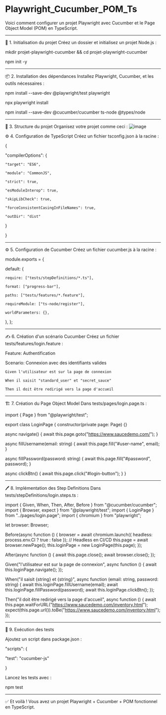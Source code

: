 # Playwright_Cucumber_POM_Ts
Voici comment configurer un projet Playwright avec Cucumber et le Page Object Model (POM) en TypeScript.
________________________________________
🚀 1. Initialisation du projet
Créez un dossier et initialisez un projet Node.js :


mkdir projet-playwright-cucumber && cd projet-playwright-cucumber


npm init -y
________________________________________
📦 2. Installation des dépendances
Installez Playwright, Cucumber, et les outils nécessaires :


npm install --save-dev @playwright/test playwright


npx playwright install


npm install --save-dev @cucumber/cucumber ts-node @types/node


________________________________________
📁 3. Structure du projet
Organisez votre projet comme ceci :
![image](https://github.com/user-attachments/assets/ca42c675-764b-42be-881d-2bcf96e76475)


⚙️ 4. Configuration de TypeScript
Créez un fichier tsconfig.json à la racine :


{

  "compilerOptions": {
  
    "target": "ES6",
    
    "module": "CommonJS",
    
    "strict": true,
    
    "esModuleInterop": true,
    
    "skipLibCheck": true,
    
    "forceConsistentCasingInFileNames": true,
    
    "outDir": "dist"
    
  }
  
}
________________________________________
⚙️ 5. Configuration de Cucumber
Créez un fichier cucumber.js à la racine :


module.exports = {

  default: {
  
    require: ["tests/stepDefinitions/*.ts"],
    
    format: ["progress-bar"],
    
    paths: ["tests/features/*.feature"],
    
    requireModule: ["ts-node/register"],
    
    worldParameters: {},
    
  },
};
________________________________________





✍️ 6. Création d'un scénario Cucumber
Créez un fichier tests/features/login.feature :


Feature: Authentification


  Scenario: Connexion avec des identifiants valides
  
    Given l'utilisateur est sur la page de connexion
    
    When il saisit "standard_user" et "secret_sauce"
    
    Then il doit être redirigé vers la page d'accueil

    
________________________________________
🏗 7. Création du Page Object Model
Dans tests/pages/login.page.ts :

import { Page } from "@playwright/test";

export class LoginPage {
  constructor(private page: Page) {}

  async navigate() {
    await this.page.goto("https://www.saucedemo.com/");
  }

  async fillUsername(email: string) {
    await this.page.fill("#user-name", email);
  }

  async fillPassword(password: string) {
    await this.page.fill("#password", password);
  }

  async clickBtn() {
    await this.page.click("#login-button");
  }
}
________________________________________




🖊 8. Implémentation des Step Definitions
Dans tests/stepDefinitions/login.steps.ts :


import { Given, When, Then, After, Before } from "@cucumber/cucumber";
import { Browser, expect } from "@playwright/test";
import { LoginPage } from "../pages/login.page";
import { chromium } from "playwright";

let browser: Browser;

Before(async function () {
  browser = await chromium.launch({ headless: process.env.CI ? true : false }); // Headless en CI/CD
  this.page = await browser.newPage();
  this.loginPage = new LoginPage(this.page);
});

After(async function () {
  await this.page.close();
  await browser.close();
});

Given("l'utilisateur est sur la page de connexion", async function () {
  await this.loginPage.navigate();
});

When("il saisit {string} et {string}", async function (email: string, password: string) {
  await this.loginPage.fillUsername(email);
  await this.loginPage.fillPassword(password);
  await this.loginPage.clickBtn();
});

Then("il doit être redirigé vers la page d'accueil", async function () {
  await this.page.waitForURL("https://www.saucedemo.com/inventory.html");
  expect(this.page.url()).toBe("https://www.saucedemo.com/inventory.html");
});
________________________________________




🎯 9. Exécution des tests

Ajoutez un script dans package.json :


"scripts": {

  "test": "cucumber-js"
  
}


Lancez les tests avec :

npm test
________________________________________

✅ Et voilà ! Vous avez un projet Playwright + Cucumber + POM fonctionnel en TypeScript.
